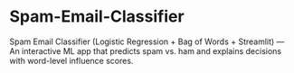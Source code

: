 # Spam-Email-Classifier
Spam Email Classifier (Logistic Regression + Bag of Words + Streamlit) — An interactive ML app that predicts spam vs. ham and explains decisions with word-level influence scores.

